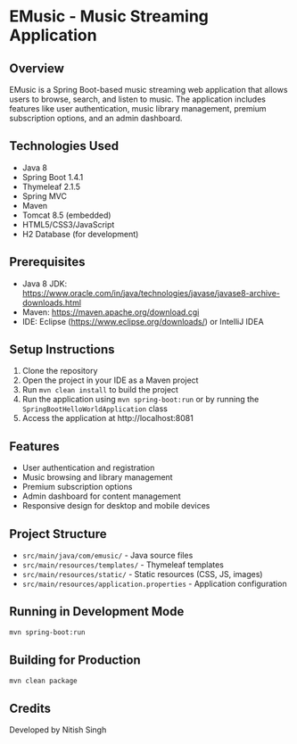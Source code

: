 # EMusic - Music Streaming Application

## Overview
EMusic is a Spring Boot-based music streaming web application that allows users to browse, search, and listen to music. The application includes features like user authentication, music library management, premium subscription options, and an admin dashboard.

## Technologies Used
- Java 8
- Spring Boot 1.4.1
- Thymeleaf 2.1.5
- Spring MVC
- Maven
- Tomcat 8.5 (embedded)
- HTML5/CSS3/JavaScript
- H2 Database (for development)

## Prerequisites
- Java 8 JDK: https://www.oracle.com/in/java/technologies/javase/javase8-archive-downloads.html
- Maven: https://maven.apache.org/download.cgi
- IDE: Eclipse (https://www.eclipse.org/downloads/) or IntelliJ IDEA

## Setup Instructions
1. Clone the repository
2. Open the project in your IDE as a Maven project
3. Run `mvn clean install` to build the project
4. Run the application using `mvn spring-boot:run` or by running the `SpringBootHelloWorldApplication` class
5. Access the application at http://localhost:8081

## Features
- User authentication and registration
- Music browsing and library management
- Premium subscription options
- Admin dashboard for content management
- Responsive design for desktop and mobile devices

## Project Structure
- `src/main/java/com/emusic/` - Java source files
- `src/main/resources/templates/` - Thymeleaf templates
- `src/main/resources/static/` - Static resources (CSS, JS, images)
- `src/main/resources/application.properties` - Application configuration

## Running in Development Mode
```bash
mvn spring-boot:run
```

## Building for Production
```bash
mvn clean package
```

## Credits
Developed by Nitish Singh
